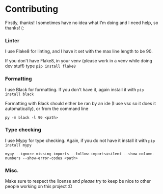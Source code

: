 # Contributing

Firstly, thanks! I sometimes have no idea what I'm doing and I need help, so thanks! (:

### Linter

I use Flake8 for linting, and I have it set with the max line length to be 90.

If you don't have Flake8, in your venv (please work in a venv while doing dev stuff) type `pip install flake8`


### Formatting

I use Black for formatting. If you don't have it, again install it with `pip install black`

Formatting with Black should either be ran by an ide (I use vsc so it does it automatically), or from the command line

```py -m black -l 90 <path>```

### Type checking

I use Mypy for type checking. Again, if you do not have it install it with `pip install mypy`

```mypy --ignore-missing-imports --follow-imports=silent --show-column-numbers --show-error-codes <path>```

### Misc.

Make sure to respect the license and *please* try to keep be nice to other people working on this project :D